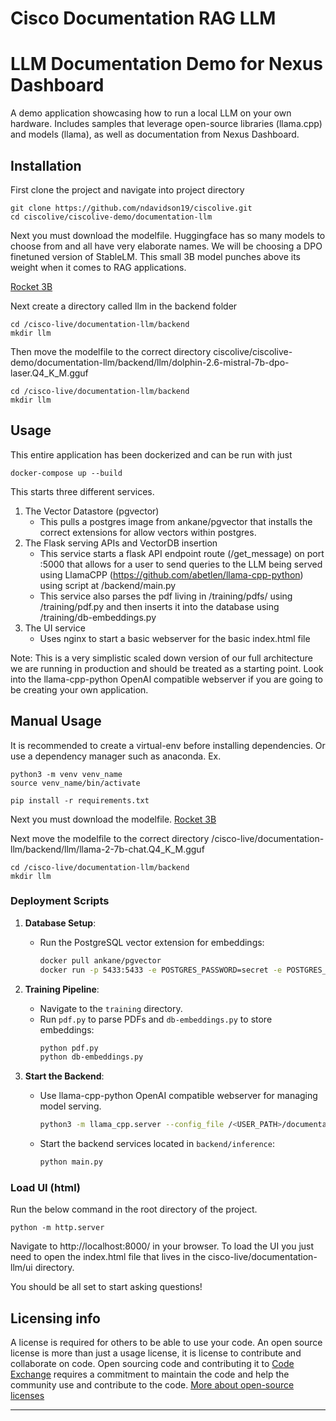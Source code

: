 # Cisco Documentation RAG LLM

# LLM Documentation Demo for Nexus Dashboard

A demo application showcasing how to run a local LLM on your own hardware. Includes samples that leverage open-source libraries (llama.cpp) and models (llama), as well as documentation from Nexus Dashboard.

## Installation

First clone the project and navigate into project directory
```
git clone https://github.com/ndavidson19/ciscolive.git
cd ciscolive/ciscolive-demo/documentation-llm
```

Next you must download the modelfile. Huggingface has so many models to choose from and all have very elaborate names. We will be choosing a DPO finetuned version of StableLM. This small 3B model punches above its weight when it comes to RAG applications. 

[Rocket 3B](https://huggingface.co/TheBloke/rocket-3B-GGUF/blob/main/rocket-3b.Q4_K_M.gguf)

Next create a directory called llm in the backend folder
```
cd /cisco-live/documentation-llm/backend
mkdir llm
```

Then move the modelfile to the correct directory ciscolive/ciscolive-demo/documentation-llm/backend/llm/dolphin-2.6-mistral-7b-dpo-laser.Q4_K_M.gguf
```
cd /cisco-live/documentation-llm/backend
mkdir llm
```

## Usage 

This entire application has been dockerized and can be run with just
```
docker-compose up --build
```
This starts three different services.
1. The Vector Datastore (pgvector)
   - This pulls a postgres image from ankane/pgvector that installs the correct extensions for allow vectors within postgres.
2. The Flask serving APIs and VectorDB insertion
   - This service starts a flask API endpoint route (/get_message) on port :5000 that allows for a user to send queries to the LLM being served using LlamaCPP (https://github.com/abetlen/llama-cpp-python) using script at /backend/main.py
   - This service also parses the pdf living in /training/pdfs/ using /training/pdf.py and then inserts it into the database using /training/db-embeddings.py
3. The UI service
   - Uses nginx to start a basic webserver for the basic index.html file

Note: This is a very simplistic scaled down version of our full architecture we are running in production and should be treated as a starting point. Look into the llama-cpp-python OpenAI compatible webserver if you are going to be creating your own application.


## Manual Usage

It is recommended to create a virtual-env before installing dependencies. Or use a dependency manager such as anaconda.
Ex.

```
python3 -m venv venv_name
source venv_name/bin/activate
```

```
pip install -r requirements.txt
```

Next you must download the modelfile. [Rocket 3B](https://huggingface.co/TheBloke/rocket-3B-GGUF/blob/main/rocket-3b.Q4_K_M.gguf)

Next move the modelfile to the correct directory /cisco-live/documentation-llm/backend/llm/llama-2-7b-chat.Q4_K_M.gguf
```
cd /cisco-live/documentation-llm/backend
mkdir llm
```

### Deployment Scripts

1. **Database Setup**:
    - Run the PostgreSQL vector extension for embeddings:
        ```bash
        docker pull ankane/pgvector
        docker run -p 5433:5433 -e POSTGRES_PASSWORD=secret -e POSTGRES_USER=postgres ankane/pgvector
        ```

2. **Training Pipeline**:
    - Navigate to the `training` directory.
    - Run `pdf.py` to parse PDFs and `db-embeddings.py` to store embeddings:
        ```bash
        python pdf.py
        python db-embeddings.py
        ```

3. **Start the Backend**:
    - Use llama-cpp-python OpenAI compatible webserver for managing model serving.
        ```bash
        python3 -m llama_cpp.server --config_file /<USER_PATH>/documentation-llm/backend/llm/config.json
        ```
    - Start the backend services located in `backend/inference`:
        ```bash
        python main.py
        ```

### Load UI (html)
Run the below command in the root directory of the project.
```
python -m http.server
```
Navigate to http://localhost:8000/ in your browser.
To load the UI you just need to open the index.html file that lives in the cisco-live/documentation-llm/ui directory. 

You should be all set to start asking questions!


## Licensing info

A license is required for others to be able to use your code. An open source license is more than just a usage license, it is license to contribute and collaborate on code. Open sourcing code and contributing it to [Code Exchange](https://developer.cisco.com/codeexchange/) requires a commitment to maintain the code and help the community use and contribute to the code. 
[More about open-source licenses](https://github.com/CiscoDevNet/code-exchange-repo-template/blob/main/manual-sample-repo/open-source_license_guide.md)

----


